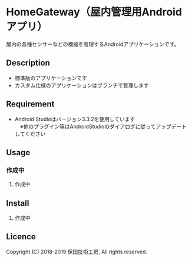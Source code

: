 HomeGateway（屋内管理用Androidアプリ）
====

屋内の各種センサーなどの機器を管理するAndroidアプリケーションです。

## Description
* 標準版のアプリケーションです  
* カスタム仕様のアプリケーションはブランチで管理します  

## Requirement

* Android Studioはバージョン3.3.2を使用しています  
　※他のプラグイン等はAndroidStudioのダイアログに従ってアップデートしてください

## Usage
### 作成中
1. 作成中

## Install
1. 作成中

## Licence

   Copyright (C) 2018-2019 保田技術工房, All rights reserved.
